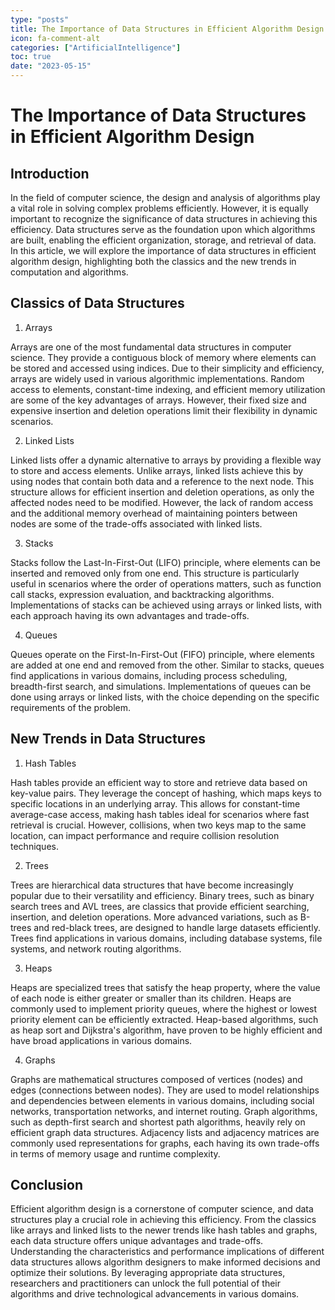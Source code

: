 ```yaml
---
type: "posts"
title: The Importance of Data Structures in Efficient Algorithm Design
icon: fa-comment-alt
categories: ["ArtificialIntelligence"]
toc: true
date: "2023-05-15"
---
```




# The Importance of Data Structures in Efficient Algorithm Design

## Introduction

In the field of computer science, the design and analysis of algorithms play a vital role in solving complex problems efficiently. However, it is equally important to recognize the significance of data structures in achieving this efficiency. Data structures serve as the foundation upon which algorithms are built, enabling the efficient organization, storage, and retrieval of data. In this article, we will explore the importance of data structures in efficient algorithm design, highlighting both the classics and the new trends in computation and algorithms.

## Classics of Data Structures

1. Arrays

Arrays are one of the most fundamental data structures in computer science. They provide a contiguous block of memory where elements can be stored and accessed using indices. Due to their simplicity and efficiency, arrays are widely used in various algorithmic implementations. Random access to elements, constant-time indexing, and efficient memory utilization are some of the key advantages of arrays. However, their fixed size and expensive insertion and deletion operations limit their flexibility in dynamic scenarios.

2. Linked Lists

Linked lists offer a dynamic alternative to arrays by providing a flexible way to store and access elements. Unlike arrays, linked lists achieve this by using nodes that contain both data and a reference to the next node. This structure allows for efficient insertion and deletion operations, as only the affected nodes need to be modified. However, the lack of random access and the additional memory overhead of maintaining pointers between nodes are some of the trade-offs associated with linked lists.

3. Stacks

Stacks follow the Last-In-First-Out (LIFO) principle, where elements can be inserted and removed only from one end. This structure is particularly useful in scenarios where the order of operations matters, such as function call stacks, expression evaluation, and backtracking algorithms. Implementations of stacks can be achieved using arrays or linked lists, with each approach having its own advantages and trade-offs.

4. Queues

Queues operate on the First-In-First-Out (FIFO) principle, where elements are added at one end and removed from the other. Similar to stacks, queues find applications in various domains, including process scheduling, breadth-first search, and simulations. Implementations of queues can be done using arrays or linked lists, with the choice depending on the specific requirements of the problem.

## New Trends in Data Structures

1. Hash Tables

Hash tables provide an efficient way to store and retrieve data based on key-value pairs. They leverage the concept of hashing, which maps keys to specific locations in an underlying array. This allows for constant-time average-case access, making hash tables ideal for scenarios where fast retrieval is crucial. However, collisions, when two keys map to the same location, can impact performance and require collision resolution techniques.

2. Trees

Trees are hierarchical data structures that have become increasingly popular due to their versatility and efficiency. Binary trees, such as binary search trees and AVL trees, are classics that provide efficient searching, insertion, and deletion operations. More advanced variations, such as B-trees and red-black trees, are designed to handle large datasets efficiently. Trees find applications in various domains, including database systems, file systems, and network routing algorithms.

3. Heaps

Heaps are specialized trees that satisfy the heap property, where the value of each node is either greater or smaller than its children. Heaps are commonly used to implement priority queues, where the highest or lowest priority element can be efficiently extracted. Heap-based algorithms, such as heap sort and Dijkstra's algorithm, have proven to be highly efficient and have broad applications in various domains.

4. Graphs

Graphs are mathematical structures composed of vertices (nodes) and edges (connections between nodes). They are used to model relationships and dependencies between elements in various domains, including social networks, transportation networks, and internet routing. Graph algorithms, such as depth-first search and shortest path algorithms, heavily rely on efficient graph data structures. Adjacency lists and adjacency matrices are commonly used representations for graphs, each having its own trade-offs in terms of memory usage and runtime complexity.

## Conclusion

Efficient algorithm design is a cornerstone of computer science, and data structures play a crucial role in achieving this efficiency. From the classics like arrays and linked lists to the newer trends like hash tables and graphs, each data structure offers unique advantages and trade-offs. Understanding the characteristics and performance implications of different data structures allows algorithm designers to make informed decisions and optimize their solutions. By leveraging appropriate data structures, researchers and practitioners can unlock the full potential of their algorithms and drive technological advancements in various domains.